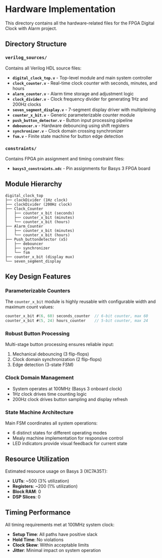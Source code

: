 # Hardware Implementation

This directory contains all the hardware-related files for the FPGA Digital Clock with Alarm project.

## Directory Structure

### `verilog_sources/`

Contains all Verilog HDL source files:

- **`digital_clock_top.v`** - Top-level module and main system controller
- **`clock_counter.v`** - Real-time clock counter with seconds, minutes, and hours
- **`alarm_counter.v`** - Alarm time storage and adjustment logic
- **`clock_divider.v`** - Clock frequency divider for generating 1Hz and 200Hz clocks
- **`seven_segment_display.v`** - 7-segment display driver with multiplexing
- **`counter_x_bit.v`** - Generic parameterizable counter module
- **`push_button_detector.v`** - Button input processing pipeline
- **`debouncer.v`** - Hardware debouncing using shift registers
- **`synchronizer.v`** - Clock domain crossing synchronizer
- **`fsm.v`** - Finite state machine for button edge detection

### `constraints/`

Contains FPGA pin assignment and timing constraint files:

- **`basys3_constraints.xdc`** - Pin assignments for Basys 3 FPGA board

## Module Hierarchy

```
digital_clock_top
├── clockDivider (1Hz clock)
├── clockDivider (200Hz clock)
├── Clock_Counter
│   ├── counter_x_bit (seconds)
│   ├── counter_x_bit (minutes)
│   └── counter_x_bit (hours)
├── Alarm_Counter
│   ├── counter_x_bit (minutes)
│   └── counter_x_bit (hours)
├── Push_buttondetector (x5)
│   ├── debouncer
│   ├── synchronizer
│   └── fsm
├── counter_x_bit (display mux)
└── seven_segment_display
```

## Key Design Features

### Parameterizable Counters

The `counter_x_bit` module is highly reusable with configurable width and maximum count values:

```verilog
counter_x_bit #(6, 60) seconds_counter  // 6-bit counter, max 60
counter_x_bit #(5, 24) hours_counter    // 5-bit counter, max 24
```

### Robust Button Processing

Multi-stage button processing ensures reliable input:

1. Mechanical debouncing (3 flip-flops)
2. Clock domain synchronization (2 flip-flops)
3. Edge detection (3-state FSM)

### Clock Domain Management

- System operates at 100MHz (Basys 3 onboard clock)
- 1Hz clock drives time counting logic
- 200Hz clock drives button sampling and display refresh

### State Machine Architecture

Main FSM coordinates all system operations:

- 6 distinct states for different operating modes
- Mealy machine implementation for responsive control
- LED indicators provide visual feedback for current state

## Resource Utilization

Estimated resource usage on Basys 3 (XC7A35T):

- **LUTs**: ~500 (3% utilization)
- **Registers**: ~200 (1% utilization)
- **Block RAM**: 0
- **DSP Slices**: 0

## Timing Performance

All timing requirements met at 100MHz system clock:

- **Setup Time**: All paths have positive slack
- **Hold Time**: No violations
- **Clock Skew**: Within acceptable limits
- **Jitter**: Minimal impact on system operation
